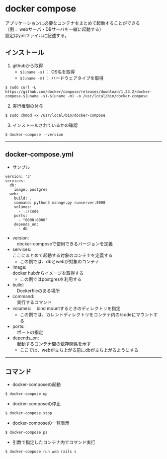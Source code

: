# docker compose

アプリケーションに必要なコンテナをまとめて起動することができる  
（例： webサーバ・DBサーバを一緒に起動する）  
設定はymlファイルに記述する。

## インストール
1. githubから取得
    - ```$(uname -s)``` ： OS名を取得
    - ```$(uname -m)``` ： ハードウェアタイプを取得
```
$ sudo curl -L https://github.com/docker/compose/releases/download/1.23.2/docker-compose-$(uname -s)-$(uname -m) -o /usr/local/bin/docker-compose
```

2. 実行権限の付与
```
$ sudo chmod +x /usr/local/bin/docker-compose
```

3. インストールされているかの確認
```
$ docker-compose --version
```
---
## docker-compose.yml
- サンプル  
```
version: '3'
services:
  db:
    image: postgres
  web:
    build: .
    command: python3 manage.py runserver:8000
    volumes:
      - .:/code
    ports:
      - "8000:8000"
    depends_on:
      - db
```
- version:  
　docker-composeで使用できるバージョンを定義
- services:  
ここにまとめて起動する対象のコンテナを定義する
    - この例では、dbとwebが対象のコンテナ
- image:  
docker hubからイメージを取得する
    - この例ではpostgresを利用する
- build:  
　Dockerfileのある場所
- command:  
　実行するコマンド
- volumes:
　bind mountするときのディレクトリを指定
    - この例では、カレントディレクトリをコンテナ内の/codeにマウントする
- ports:  
　ポートの指定
- depends_on:  
　起動するコンテナ間の依存関係を示す
    - ここでは、webが立ち上がる前にdbが立ち上がるようにする

---
## コマンド
- docker-composeの起動  
```
$ docker-compose up
```

- docker-composeの停止
```
$ docker-compose stop
```

- docker-composeの一覧表示
```
$ docker-compose ps
```

- 引数で指定したコンテナ内でコマンド実行
```
$ docker-compose run web rails s
```

